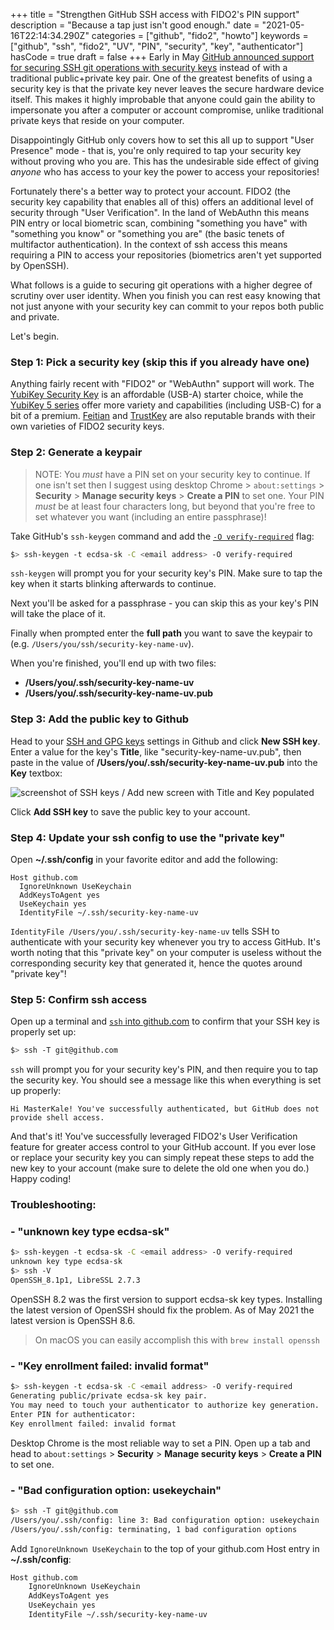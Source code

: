 +++
title = "Strengthen GitHub SSH access with FIDO2's PIN support"
description = "Because a tap just isn't good enough."
date = "2021-05-16T22:14:34.290Z"
categories = ["github", "fido2", "howto"]
keywords = ["github", "ssh", "fido2", "UV", "PIN", "security", "key", "authenticator"]
hasCode = true
draft = false
+++
Early in May [GitHub announced support for securing SSH git operations with security keys](https://github.blog/2021-05-10-security-keys-supported-ssh-git-operations/) instead of with a traditional public+private key pair. One of the greatest benefits of using a security key is that the private key never leaves the secure hardware device itself. This makes it highly improbable that anyone could gain the ability to impersonate you after a computer or account compromise, unlike traditional private keys that reside on your computer.

Disappointingly GitHub only covers how to set this all up to support "User Presence" mode - that is, you're only required to tap your security key without proving who you are. This has the undesirable side effect of giving *anyone* who has access to your key the power to access your repositories!

Fortunately there's a better way to protect your account. FIDO2 (the security key capability that enables all of this) offers an additional level of security through "User Verification". In the land of WebAuthn this means PIN entry or local biometric scan, combining "something you have" with "something you know" or "something you are" (the basic tenets of multifactor authentication). In the context of ssh access this means requiring a PIN to access your repositories (biometrics aren't yet supported by OpenSSH).

What follows is a guide to securing git operations with a higher degree of scrutiny over user identity. When you finish you can rest easy knowing that not just anyone with your security key can commit to your repos both public and private.

Let's begin.

### Step 1: Pick a security key (skip this if you already have one)

Anything fairly recent with "FIDO2" or "WebAuthn" support will work. The [YubiKey Security Key](https://www.yubico.com/product/security-key-nfc-by-yubico/) is an affordable (USB-A) starter choice, while the [YubiKey 5 series](https://www.yubico.com/store/#yubikey-5-series) offer more variety and capabilities (including USB-C) for a bit of a premium. [Feitian](https://www.ftsafe.com/Products/FIDO) and [TrustKey](https://www.trustkeysolutions.com/security-keys) are also reputable brands with their own varieties of FIDO2 security keys.

### Step 2: Generate a keypair

> NOTE: You _must_ have a PIN set on your security key to continue. If one isn't set then I suggest using desktop Chrome > `about:settings` > **Security** > **Manage security keys** > **Create a PIN** to set one. Your PIN _must_ be at least four characters long, but beyond that you're free to set whatever you want (including an entire passphrase)!

Take GitHub's `ssh-keygen` command and add the [`-O verify-required`](https://www.man7.org/linux/man-pages/man1/ssh-keygen.1.html) flag:

```sh
$> ssh-keygen -t ecdsa-sk -C <email address> -O verify-required
```

`ssh-keygen` will prompt you for your security key's PIN. Make sure to tap the key when it starts blinking afterwards to continue.

Next you'll be asked for a passphrase - you can skip this as your key's PIN will take the place of it.

Finally when prompted enter the **full path** you want to save the keypair to (e.g. `/Users/you/ssh/security-key-name-uv`).

When you're finished, you'll end up with two files:

- **/Users/you/.ssh/security-key-name-uv**
- **/Users/you/.ssh/security-key-name-uv.pub**

### Step 3: Add the public key to Github

Head to your [SSH and GPG keys](https://github.com/settings/keys) settings in Github and click **New SSH key**. Enter a value for the key's **Title**, like "security-key-name-uv.pub", then paste in the value of **/Users/you/.ssh/security-key-name-uv.pub** into the **Key** textbox:

![screenshot of SSH keys / Add new screen with Title and Key populated](/images/add_key_to_github.jpg)

Click **Add SSH key** to save the public key to your account.

### Step 4: Update your ssh config to use the "private key"

Open **~/.ssh/config** in your favorite editor and add the following:

```
Host github.com
  IgnoreUnknown UseKeychain
  AddKeysToAgent yes
  UseKeychain yes
  IdentityFile ~/.ssh/security-key-name-uv
```

`IdentityFile /Users/you/.ssh/security-key-name-uv` tells SSH to authenticate with your security key whenever you try to access GitHub. It's worth noting that this "private key" on your computer is useless without the corresponding security key that generated it, hence the quotes around "private key"!

### Step 5: Confirm ssh access

Open up a terminal and [`ssh` into github.com](https://docs.github.com/en/github/authenticating-to-github/testing-your-ssh-connection) to confirm that your SSH key is properly set up:

```sh
$> ssh -T git@github.com
```

`ssh` will prompt you for your security key's PIN, and then require you to tap the security key. You should see a message like this when everything is set up properly:

```
Hi MasterKale! You've successfully authenticated, but GitHub does not provide shell access.
```

And that's it! You've successfully leveraged FIDO2's User Verification feature for greater access control to your GitHub account. If you ever lose or replace your security key you can simply repeat these steps to add the new key to your account (make sure to delete the old one when you do.) Happy coding!

### Troubleshooting:

### - "unknown key type ecdsa-sk"

```sh
$> ssh-keygen -t ecdsa-sk -C <email address> -O verify-required
unknown key type ecdsa-sk
$> ssh -V
OpenSSH_8.1p1, LibreSSL 2.7.3
```

OpenSSH 8.2 was the first version to support ecdsa-sk key types. Installing the latest version of OpenSSH should fix the problem. As of May 2021 the latest version is OpenSSH 8.6.

> On macOS you can easily accomplish this with `brew install openssh`

### - "Key enrollment failed: invalid format"

```sh
$> ssh-keygen -t ecdsa-sk -C <email address> -O verify-required
Generating public/private ecdsa-sk key pair.
You may need to touch your authenticator to authorize key generation.
Enter PIN for authenticator:
Key enrollment failed: invalid format
```

Desktop Chrome is the most reliable way to set a PIN. Open up a tab and head to `about:settings` > **Security** > **Manage security keys** > **Create a PIN** to set one.

### - "Bad configuration option: usekeychain"

```sh
$> ssh -T git@github.com
/Users/you/.ssh/config: line 3: Bad configuration option: usekeychain
/Users/you/.ssh/config: terminating, 1 bad configuration options
```

Add `IgnoreUnknown UseKeychain` to the top of your github.com Host entry in **~/.ssh/config**:

```txt
Host github.com
    IgnoreUnknown UseKeychain
    AddKeysToAgent yes
    UseKeychain yes
    IdentityFile ~/.ssh/security-key-name-uv
```
